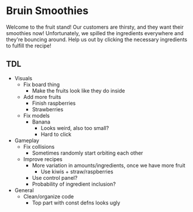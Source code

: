 # Bruin Smoothies

Welcome to the fruit stand! Our customers are thirsty, and they want their smoothies now! Unfortunately, we spilled the ingredients everywhere and they're bouncing around. Help us out by clicking the necessary ingredients to fulfill the recipe!

## TDL
- Visuals
  - Fix board thing
    - Make the fruits look like they do inside
  - Add more fruits
    - Finish raspberries
    - Strawberries
  - Fix models
    - Banana
      - Looks weird, also too small?
      - Hard to click
- Gameplay
  - Fix collisions
    - Sometimes randomly start orbiting each other
  - Improve recipes
    - More variation in amounts/ingredients, once we have more fruit
      - Use kiwis + straw/raspberries
    - Use control panel?
    - Probability of ingredient inclusion?
- General
  - Clean/organize code
    - Top part with const defns looks ugly
